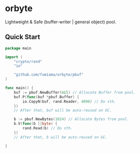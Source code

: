 # orbyte
Lightweight &amp; Safe (buffer-writer | general object) pool.

## Quick Start
```go
package main

import (
	"crypto/rand"
	"io"

	"github.com/fumiama/orbyte/pbuf"
)

func main() {
	buf := pbuf.NewBuffer(nil) // Allocate Buffer from pool.
	buf.P(func(buf *pbuf.Buffer) {
		io.CopyN(buf, rand.Reader, 4096) // Do sth.
	})
	// After that, buf will be auto-reused on GC.

	b := pbuf.NewBytes(1024) // Allocate Bytes from pool.
	b.V(func(b []byte) {
		rand.Read(b) // Do sth.
	})
	// After that, b will be auto-reused on GC.

}
```
